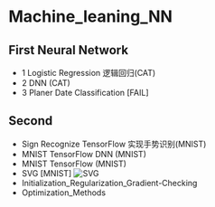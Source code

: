 # Machine_leaning_NN

## First Neural Network
- 1 Logistic Regression 逻辑回归(CAT)
- 2 DNN (CAT)
- 3 Planer Date Classification [FAIL]


## Second
- Sign Recognize TensorFlow 实现手势识别(MNIST)
- MNIST TensorFlow DNN (MNIST)
- MNIST TensorFlow (MNIST)
- SVG [MNIST] ![SVG](http://blog.csdn.net/chunxiao2008/article/details/50448154)
- Initialization_Regularization_Gradient-Checking
- Optimization_Methods

